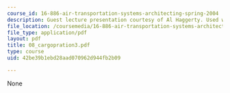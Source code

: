 ```yaml
---
course_id: 16-886-air-transportation-systems-architecting-spring-2004
description: Guest lecture presentation courtesy of Al Haggerty. Used with permission.
file_location: /coursemedia/16-886-air-transportation-systems-architecting-spring-2004/42be39b1ebd28aad070962d944fb2b09_08_cargopration3.pdf
file_type: application/pdf
layout: pdf
title: 08_cargopration3.pdf
type: course
uid: 42be39b1ebd28aad070962d944fb2b09

---
```

None
